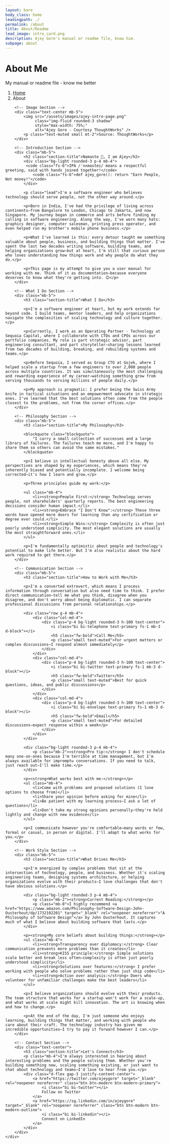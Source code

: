 ```yaml
---
layout: bare
body_class: home
leadingpath: ./
permalink: /about
title: About/Readme
lead_image: intro_card.png
description: Ajey Gore's manual or readme file, know him.
subpage: about
---
```


<!-- Hero Section for About -->
<div class="hero-section fade-in-up">
    <div class="hero-content">
        <h1 class="hero-title">About Me</h1>
        <p class="hero-subtitle">My manual or readme file - know me better</p>
    </div>
</div>

<nav aria-label="breadcrumb">
  <ol class="breadcrumb">
    <li class="breadcrumb-item"><a href="/">Home</a></li>
    <li class="breadcrumb-item active">About</li>
  </ol>
</nav>

<div class="row fade-in-up">
    <div class="col-12">
        <div class="content-container">
        
        <!-- Image Section -->
        <div class="text-center mb-5">
            <img src="/assets/images/ajey-intro-page.png" 
                 class="img-fluid rounded-3 shadow" 
                 style="max-width: 75%;" 
                 alt="Ajey Gore - Courtesy ThoughtWorks" />
            <p class="text-muted small mt-2">Source: ThoughtWorks</p>
        </div>

        <!-- Introduction Section -->
        <div class="mb-5">
            <h2 class="section-title">Namaste 🙏, I am Ajey</h2>
            <div class="bg-light rounded-3 p-4 mb-4">
             <code class="fs-6">IPA /ˈnʌməsteɪ/ means a respectful greeting, said with hands joined together!</code>
                <code class="fs-6">def ajey_gore(): return "Earn People, Not money!"</code>
            </div>
            
            <p class="lead">I'm a software engineer who believes technology should serve people, not the other way around.</p>
            
            <p>Born in India, I've had the privilege of living across continents—from Bangalore to London, Chicago to Jakarta, and now Singapore. My journey began in commerce and arts before finding my calling in software engineering. Along the way, I've worn many hats: graphics designer, computer salesman, printing press operator, and even helped run my brother's mobile phone business.</p>
            
            <p>What I've learned is this: every detour taught me something valuable about people, business, and building things that matter. I've spent the last two decades writing software, building teams, and helping organizations grow—but at heart, I'm still that curious person who loves understanding how things work and why people do what they do.</p>
            
            <p>This page is my attempt to give you a user manual for working with me. Think of it as documentation—because everyone deserves to know what they're getting into. 😊</p>
        </div>

        <!-- What I Do Section -->
        <div class="mb-5">
            <h3 class="section-title">What I Do</h3>
            
            <p>I'm a software engineer at heart, but my work extends far beyond code. I build teams, mentor leaders, and help organizations navigate the complexities of scaling technology and culture together.</p>
            
            <p>Currently, I work as an Operating Partner - Technology at Sequoia Capital, where I collaborate with CTOs and CPOs across our portfolio companies. My role is part strategic advisor, part engineering consultant, and part storyteller—sharing lessons learned from two decades of building, breaking, and rebuilding systems and teams.</p>
            
            <p>Before Sequoia, I served as Group CTO at Gojek, where I helped scale a startup from a few engineers to over 2,000 people across multiple countries. It was simultaneously the most challenging and rewarding experience of my career—watching something grow from serving thousands to serving millions of people daily.</p>
            
            <p>My approach is pragmatic: I prefer being the Swiss Army knife in tactical situations and an empowerment advocate in strategic ones. I've learned that the best solutions often come from the people closest to the problems, not from the corner offices.</p>
        </div>

        <!-- Philosophy Section -->
        <div class="mb-5">
            <h3 class="section-title">My Philosophy</h3>
            
            <blockquote class="blockquote">
                "I carry a small collection of successes and a large library of failures. The failures teach me more, and I'm happy to share them so others can avoid the same mistakes."
            </blockquote>
            
            <p>I believe in intellectual honesty above all else. My perspectives are shaped by my experiences, which means they're inherently biased and potentially incomplete. I welcome being corrected—it's how I learn and grow.</p>
            
            <p>Three principles guide my work:</p>
            
            <ul class="mb-4">
                <li><strong>People First:</strong> Technology serves people, not shareholders' quarterly reports. The best engineering decisions consider human impact.</li>
                <li><strong>Embrace "I Don't Know":</strong> These three words have opened more doors for learning than any certification or degree ever could.</li>
                <li><strong>Simple Wins:</strong> Complexity is often just poorly understood simplicity. The most elegant solutions are usually the most straightforward ones.</li>
            </ul>
            
            <p>I'm fundamentally optimistic about people and technology's potential to make life better. But I'm also realistic about the hard work required to get there.</p>
        </div>

        <!-- Communication Section -->
        <div class="mb-5">
            <h3 class="section-title">How to Work with Me</h3>
            
            <p>I'm a converted extrovert, which means I process information through conversation but also need time to think. I prefer direct communication—tell me what you think, disagree when you disagree, and don't worry about being diplomatic. I can separate professional discussions from personal relationships.</p>
            
            <div class="row g-4 mb-4">
                <div class="col-md-4">
                    <div class="p-4 bg-light rounded-3 h-100 text-center">
                        <i class="bi bi-telephone text-primary fs-1 mb-3 d-block"></i>
                        <h5 class="fw-bold">Call Me</h5>
                        <p class="small text-muted">For urgent matters or complex discussions—I respond almost immediately</p>
                    </div>
                </div>
                <div class="col-md-4">
                    <div class="p-4 bg-light rounded-3 h-100 text-center">
                        <i class="bi bi-twitter text-primary fs-1 mb-3 d-block"></i>
                        <h5 class="fw-bold">Twitter</h5>
                        <p class="small text-muted">Best for quick questions, ideas, and public discussions</p>
                    </div>
                </div>
                <div class="col-md-4">
                    <div class="p-4 bg-light rounded-3 h-100 text-center">
                        <i class="bi bi-envelope text-primary fs-1 mb-3 d-block"></i>
                        <h5 class="fw-bold">Email</h5>
                        <p class="small text-muted">For detailed discussions—expect response within a week</p>
                    </div>
                </div>
            </div>
            
            <div class="bg-light rounded-3 p-4 mb-4">
                <p class="mb-2"><strong>Pro tip:</strong> I don't schedule many one-on-ones because I'm terrible at time management, but I'm always available for impromptu conversations. If you need to talk, just reach out—I'll make time.</p>
            </div>
            
            <p><strong>What works best with me:</strong></p>
            <ul class="mb-4">
                <li>Come with problems and proposed solutions (I love options to choose from)</li>
                <li>Share your opinion before asking for mine</li>
                <li>Be patient with my learning process—I ask a lot of questions</li>
                <li>Don't take my strong opinions personally—they're held lightly and change with new evidence</li>
            </ul>
            
            <p>I communicate however you're comfortable—many words or few, formal or casual, in person or digital. I'll adapt to what works for you.</p>
        </div>

        <!-- Work Style Section -->
        <div class="mb-5">
            <h3 class="section-title">What Drives Me</h3>
            
            <p>I'm energized by complex problems that sit at the intersection of technology, people, and business. Whether it's scaling engineering teams, designing systems architecture, or helping organizations evolve with their products—I love challenges that don't have obvious solutions.</p>
            
            <div class="bg-light rounded-3 p-4 mb-4">
                <p class="mb-2"><strong>Current Reading:</strong></p>
                <p class="mb-0">I highly recommend <a href="https://www.amazon.com/Philosophy-Software-Design-John-Ousterhout/dp/1732102201" target="_blank" rel="noopener noreferrer">"A Philosophy of Software Design"</a> by John Ousterhout. It captures much of what I believe about building software that lasts.</p>
            </div>
            
            <p><strong>My core beliefs about building things:</strong></p>
            <ul class="mb-4">
                <li><strong>Transparency over diplomacy:</strong> Clear communication prevents more problems than it creates</li>
                <li><strong>KISS principle:</strong> Simple solutions scale better and break less often—complexity is often just poorly understood simplicity</li>
                <li><strong>Solutions over features:</strong> I prefer working with people who solve problems rather than just ship code</li>
                <li><strong>Action over analysis:</strong> Doers who volunteer for unfamiliar challenges make the best leaders</li>
            </ul>
            
            <p>I believe organizations should evolve with their products. The team structure that works for a startup won't work for a scale-up, and what works at scale might kill innovation. The art is knowing when and how to change.</p>
            
            <p>At the end of the day, I'm just someone who enjoys learning, building things that matter, and working with people who care about their craft. The technology industry has given me incredible opportunities—I try to pay it forward however I can.</p>
        </div>

        <!-- Contact Section -->
        <div class="text-center">
            <h3 class="section-title">Let's Connect</h3>
            <p class="mb-4">I'm always interested in hearing about interesting problems and the people solving them. Whether you're building something new, scaling something existing, or just want to chat about technology and teams—I'd love to hear from you.</p>
            <div class="d-flex gap-3 justify-content-center">
                <a href="https://twitter.com/ajeygore" target="_blank" rel="noopener noreferrer" class="btn btn-modern btn-modern-primary">
                    <i class="bi bi-twitter"></i>
                    Follow on Twitter
                </a>
                <a href="https://sg.linkedin.com/in/ajeygore" target="_blank" rel="noopener noreferrer" class="btn btn-modern btn-modern-outline">
                    <i class="bi bi-linkedin"></i>
                    Connect on LinkedIn
                </a>
            </div>
        </div>
    </div>
</div>
